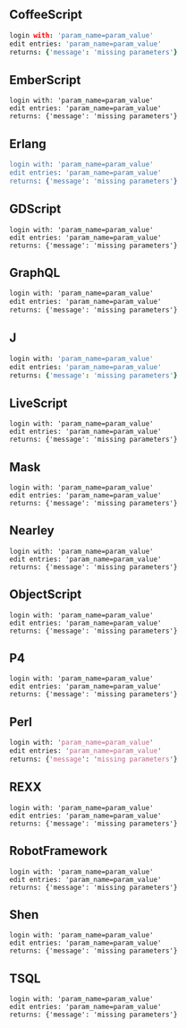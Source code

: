 
## CoffeeScript
```CoffeeScript
login with: 'param_name=param_value'
edit entries: 'param_name=param_value'
returns: {'message': 'missing parameters'}

```
## EmberScript
```EmberScript
login with: 'param_name=param_value'
edit entries: 'param_name=param_value'
returns: {'message': 'missing parameters'}

```
## Erlang
```Erlang
login with: 'param_name=param_value'
edit entries: 'param_name=param_value'
returns: {'message': 'missing parameters'}

```
## GDScript
```GDScript
login with: 'param_name=param_value'
edit entries: 'param_name=param_value'
returns: {'message': 'missing parameters'}

```
## GraphQL
```GraphQL
login with: 'param_name=param_value'
edit entries: 'param_name=param_value'
returns: {'message': 'missing parameters'}

```
## J
```J
login with: 'param_name=param_value'
edit entries: 'param_name=param_value'
returns: {'message': 'missing parameters'}

```
## LiveScript
```LiveScript
login with: 'param_name=param_value'
edit entries: 'param_name=param_value'
returns: {'message': 'missing parameters'}

```
## Mask
```Mask
login with: 'param_name=param_value'
edit entries: 'param_name=param_value'
returns: {'message': 'missing parameters'}

```
## Nearley
```Nearley
login with: 'param_name=param_value'
edit entries: 'param_name=param_value'
returns: {'message': 'missing parameters'}

```
## ObjectScript
```ObjectScript
login with: 'param_name=param_value'
edit entries: 'param_name=param_value'
returns: {'message': 'missing parameters'}

```
## P4
```P4
login with: 'param_name=param_value'
edit entries: 'param_name=param_value'
returns: {'message': 'missing parameters'}

```
## Perl
```Perl
login with: 'param_name=param_value'
edit entries: 'param_name=param_value'
returns: {'message': 'missing parameters'}

```
## REXX
```REXX
login with: 'param_name=param_value'
edit entries: 'param_name=param_value'
returns: {'message': 'missing parameters'}

```
## RobotFramework
```RobotFramework
login with: 'param_name=param_value'
edit entries: 'param_name=param_value'
returns: {'message': 'missing parameters'}

```
## Shen
```Shen
login with: 'param_name=param_value'
edit entries: 'param_name=param_value'
returns: {'message': 'missing parameters'}

```
## TSQL
```TSQL
login with: 'param_name=param_value'
edit entries: 'param_name=param_value'
returns: {'message': 'missing parameters'}

```